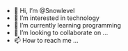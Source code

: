 - 👋 Hi, I’m @Snowlevel
- 👀 I’m interested in technology
- 🌱 I’m currently learning programming
- 💞️ I’m looking to collaborate on ...
- 📫 How to reach me ...

<!---
Snowlevel/Snowlevel is a ✨ special ✨ repository because its `README.md` (this file) appears on your GitHub profile.
You can click the Preview link to take a look at your changes.
--->
